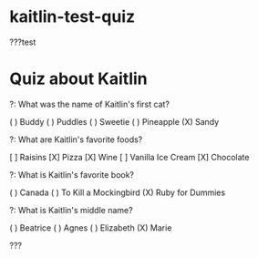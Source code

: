 # kaitlin-test-quiz
???test

# Quiz about Kaitlin

?: What was the name of Kaitlin's first cat?

( ) Buddy
( ) Puddles
( ) Sweetie
( ) Pineapple
(X) Sandy

?: What are Kaitlin's favorite foods?

[ ] Raisins
[X] Pizza
[X] Wine
[ ] Vanilla Ice Cream
[X] Chocolate


?: What is Kaitlin's favorite book?

( ) Canada
( ) To Kill a Mockingbird
(X) Ruby for Dummies

?: What is Kaitlin's middle name?

( ) Beatrice
( ) Agnes
( ) Elizabeth
(X) Marie

???
